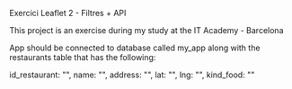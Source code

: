 Exercici Leaflet 2 - Filtres + API

This project is an exercise during my study at the IT Academy - Barcelona

App should be connected to database called my_app along with the restaurants table that has the following:

id_restaurant: "",
name: "",
address: "",
lat: "",
lng: "",
kind_food: ""
